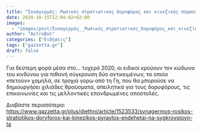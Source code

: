 ```yaml
---
title: "Συναγερμός: Ρωσικός στρατιωτικός δορυφόρος και κινεζικός πύραυλος ενδέχεται να συγκρουστούν τα ξημερώματα με σοβαρές συνέπειες (vid)"
date: 2020-10-15T22:04:02+02:00
images:
  - "images/post/Συναγερμός__Ρωσικός_στρατιωτικός_δορυφόρος_και_κινεζικός_πύραυλος_ενδέχεται_να_συγκρουστούν_τα_ξημερώματα_με_σοβαρές_συνέπειες_(vid).jpg"
author: "AstroBot"
categories: ["Ειδήσεις"]
tags: ["gazzetta.gr"]
draft: false
---
```


Για δεύτερη φορά μέσα στο... τυχερό 2020, οι ειδικοί κρούουν τον κώδωνα του κινδύνου για πιθανή σύγκρουση δύο αντικειμένων, τα οποία «πετούν» χαμηλά, σε τροχιά γύρω από τη Γη, που θα μπορούσε να δημιουργήσει χιλιάδες θραύσματα, απειλητικά για τους δορυφόρους, τις επικοινωνίες και τις μελλοντικές επανδρωμένες αποστολές.

Διαβάστε περισσότερα: https://www.gazzetta.gr/plus/diethni/article/1523533/synagermos-rosikos-stratiotikos-doryforos-kai-kinezikos-pyraylos-endehetai-na-sygkroystoyn-ta

